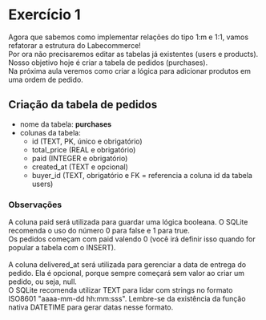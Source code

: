# Exercício 1
Agora que sabemos como implementar relações do tipo 1:m e 1:1, vamos refatorar a estrutura do Labecommerce!<br>
Por ora não precisaremos editar as tabelas já existentes (users e products). Nosso objetivo hoje é criar a tabela de pedidos (purchases).<br>
Na próxima aula veremos como criar a lógica para adicionar produtos em uma ordem de pedido.

## Criação da tabela de **pedidos**
- nome da tabela: **purchases**
- colunas da tabela:
  - id (TEXT, PK, único e obrigatório)
  - total_price (REAL e obrigatório)
  - paid (INTEGER e obrigatório)
  - created_at (TEXT e opcional)
  - buyer_id (TEXT, obrigatório e FK = referencia a coluna id da tabela users)

### Observações
A coluna paid será utilizada para guardar uma lógica booleana. O SQLite recomenda o uso do número 0 para false e 1 para true.<br>
Os pedidos começam com paid valendo 0 (você irá definir isso quando for popular a tabela com o INSERT).<br>
<br>
A coluna delivered_at será utilizada para gerenciar a data de entrega do pedido. Ela é opcional, porque sempre começará sem valor ao criar um pedido, ou seja, null.<br>
O SQLite recomenda utilizar TEXT para lidar com strings no formato ISO8601 "aaaa-mm-dd hh:mm:sss". Lembre-se da existência da função nativa DATETIME para gerar datas nesse formato.<br>

